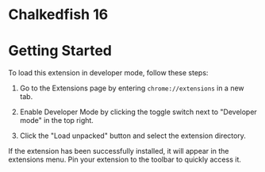 # Chalkedfish 16

# Getting Started

To load this extension in developer mode, follow these steps:

1. Go to the Extensions page by entering `chrome://extensions` in a new tab.

2. Enable Developer Mode by clicking the toggle switch next to "Developer mode" in the top right.

3. Click the "Load unpacked" button and select the extension directory.

If the extension has been successfully installed, it will appear in the extensions menu. Pin your extension to the toolbar to quickly access it.

